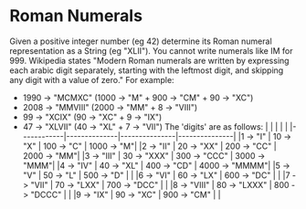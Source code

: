 # Roman Numerals
Given a positive integer number (eg 42) determine
its Roman numeral representation as a String (eg "XLII").
You cannot write numerals like IM for 999.
Wikipedia states "Modern Roman numerals are written by
expressing each arabic digit separately, starting with the
leftmost digit, and skipping any digit with a value of zero."
For example:
* 1990 -> "MCMXC"  (1000 -> "M"  + 900 -> "CM" + 90 -> "XC")
* 2008 -> "MMVIII" (2000 -> "MM" + 8 -> "VIII")
* 99 -> "XCIX"     (90 -> "XC" + 9 -> "IX")
* 47 -> "XLVII"    (40 -> "XL" + 7 -> "VII")
The 'digits' are as follows:
|            |              |               |               |
|------------|--------------|---------------|---------------|
|1 ->    "I" | 10 ->    "X" | 100 ->    "C" | 1000 ->    "M"|
|2 ->   "II" | 20 ->   "XX" | 200 ->   "CC" | 2000 ->   "MM"|
|3 ->  "III" | 30 ->  "XXX" | 300 ->  "CCC" | 3000 ->  "MMM"|
|4 ->   "IV" | 40 ->   "XL" | 400 ->   "CD" | 4000 -> "MMMM"|
|5 ->    "V" | 50 ->    "L" | 500 ->    "D" |               |
|6 ->   "VI" | 60 ->   "LX" | 600 ->   "DC" |               |
|7 ->  "VII" | 70 ->  "LXX" | 700 ->  "DCC" |               |
|8 -> "VIII" | 80 -> "LXXX" | 800 -> "DCCC" |               |
|9 ->   "IX" | 90 ->   "XC" | 900 ->   "CM" |               |